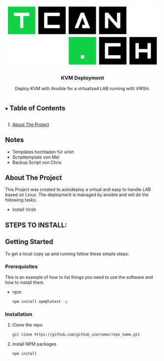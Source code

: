 <!-- PROJECT LOGO -->
<br />
<p align="center">
  <a href="https://github.com/tcan-ch/kvm_deployment/">
    <img src="images/tcan.ch_logo_white.png" alt="Logo">
  </a>

  <h3 align="center">KVM Deployment</h3>

  <p align="center">
    Deploy KVM with Ansible for a virtualized LAB running with VIRSH.
    <br />
  </p>
</p>



<!-- TABLE OF CONTENTS -->
<details open="open">
  <summary><h2 style="display: inline-block">Table of Contents</h2></summary>
  <ol>
    <li>
      <a href="#about-the-project">About The Project</a>
    </li>
  </ol>
</details>

## Notes
- Templates hochladen für virsh
- Scripttemplate von Mel
- Backup Script von Chris


<!-- ABOUT THE PROJECT -->
## About The Project
This Project was created to autodeploy a virtual and easy to handle LAB based on Linux. The deployment is managed by ansible and will do the following tasks:
- Install Virsh

STEPS TO INSTALL:
- 

<!-- GETTING STARTED -->
## Getting Started

To get a local copy up and running follow these simple steps.

### Prerequisites

This is an example of how to list things you need to use the software and how to install them.
* npm
  ```sh
  npm install npm@latest -g
  ```

### Installation

1. Clone the repo
   ```sh
   git clone https://github.com/github_username/repo_name.git
   ```
2. Install NPM packages
   ```sh
   npm install
   ```


